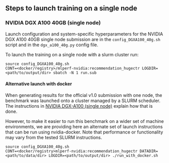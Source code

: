 ## Steps to launch training on a single node

### NVIDIA DGX A100 40GB (single node)
Launch configuration and system-specific hyperparameters for the NVIDIA DGX A100 40GB
single node submission are in the `config_DGXA100_40g.sh` script and in the `dgx_a100_40g.py` config file.

To launch the training on a single node with a slurm cluster run:
```
source config_DGXA100_40g.sh
CONT=<docker/registry>/mlperf-nvidia:recommendation_hugectr LOGDIR=<path/to/output/dir> sbatch -N 1 run.sub
```

#### Alternative launch with docker

When generating results for the official v1.0 submission with one node, the
benchmark was launched onto a cluster managed by a SLURM scheduler. The
instructions in [NVIDIA DGX-A100 (single node)](#nvidia-dgx-a100-single-node) explain
how that is done.

However, to make it easier to run this benchmark on a wider set of machine
environments, we are providing here an alternate set of launch instructions
that can be run using nvidia-docker. Note that performance or functionality may
vary from the tested SLURM instructions.

```
source config_DGXA100_40g.sh
CONT=<docker/registry>mlperf-nvidia:recommendation_hugectr DATADIR=<path/to/data/dir> LOGDIR=<path/to/output/dir> ./run_with_docker.sh
```
